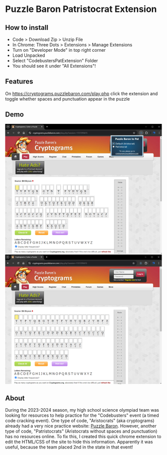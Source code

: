 # Puzzle Baron Patristocrat Extension

## How to install
- Code > Download Zip > Unzip File
- In Chrome: Three Dots > Extensions > Manage Extensions
- Turn on "Developer Mode" in top right corner
- Load Unpacked
- Select "CodebustersPatExtension" Folder
- You should see it under "All Extensions"!
    
## Features
On https://cryptograms.puzzlebaron.com/play.php click the extension and toggle whether spaces and punctuation appear in the puzzle

## Demo
<img src="media/AristoDemo.png" width="600"/>
<img src="media/PatDemo.png" width="600"/>

## About
During the 2023-2024 season, my high school science olympiad team was looking for resources to help practice for the "Codebusters" event (a timed code cracking event). One type of code, "Aristocrats" (aka cryptograms) already had a very nice practice website: <a href="https://cryptograms.puzzlebaron.com/">Puzzle Baron</a>. However, another type of code, "Patristocrats" (Aristocrats without spaces and punctuation) has no resources online. To fix this, I created this quick chrome extension to edit the HTML/CSS of the site to hide this information. 
Apparently it was useful, because the team placed 2nd in the state in that event!
